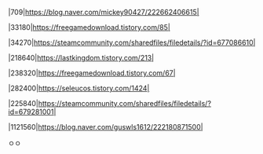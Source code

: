 |709|https://blog.naver.com/mickey90427/222662406615|<p>
|33180|https://freegamedownload.tistory.com/85|<p>
|34270|https://steamcommunity.com/sharedfiles/filedetails/?id=677086610|<p>
|218640|https://lastkingdom.tistory.com/213|<p>
|238320|https://freegamedownload.tistory.com/67|<p>
|282400|https://seleucos.tistory.com/1424|<p>
|225840|https://steamcommunity.com/sharedfiles/filedetails/?id=679281001|<p>
|1121560|https://blog.naver.com/guswls1612/222180871500|<p>
ㅇㅇ
